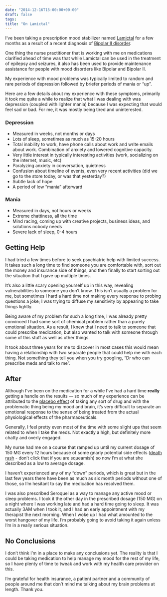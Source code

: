 ```yaml
---
date: "2014-12-16T15:00:00+00:00"
draft: false
tags: 
title: "On Lamictal"
---
```

I’ve been taking a prescription mood stabilizer named [Lamictal](http://en.wikipedia.org/wiki/Lamotrigine) for a few months as a result of a recent diagnosis of [Bipolar II disorder](http://en.wikipedia.org/wiki/Bipolar_II_disorder).

One thing the nurse practitioner that is working with me on medications clarified ahead of time was that while Lamictal can be used in the treatment of epilepsy and seizures, it also has been used to provide maintenance assistance for people with mood disorders like Bipolar and Bipolar II.

My experience with mood problems was typically limited to random and rare periods of depression followed by briefer periods of mania or “up”.

Here are a few details about my experience with these symptoms, primarily it took me quite a while to realize that what I was dealing with was depression (coupled with lighter mania) because I was expecting that would feel sad or bad. For me, it was mostly being tired and uninterested.

### Depression

* Measured in weeks, not months or days
* Lots of sleep, sometimes as much as 15-20 hours
* Total inability to work, have phone calls about work and write emails about work. Combination of anxiety and lowered cognitive capacity.
* Very little interest in typically interesting activities (work, socializing on the internet, music, etc)
* Paralyzing anxiety in conversation, quietness
* Confusion about timeline of events, even very recent activities (did we go to the store today, or was that yesterday?)
* Subtle lack of hope
* A period of low “mania” afterward

### Mania

* Measured in days, not hours or weeks
* Extreme chattiness, all the time
* Mind racing, coming up with creative projects, business ideas, and solutions nobody needs
* Severe lack of sleep, 0-4 hours

## Getting Help

I had tried a few times before to seek psychiatric help with limited success. It takes such a long time to find someone you are comfortable with, sort out the money and insurance side of things, and then finally to start sorting out the situation that I gave up multiple times.

It’s also a little scary opening yourself up in this way, revealing vulnerabilities to someone you don’t know. This isn’t usually a problem for me, but sometimes I hard a hard time not making every response to probing questions a joke; I was trying to diffuse my sensitivity by appearing to take things lightly.

Being aware of my problem for such a long time, I was already pretty convinced I had some sort of chemical problem rather than a purely emotional situation. As a result, I knew that I need to talk to someone that could prescribe medication, but also wanted to talk with someone through some of this stuff as well as other things.

It took about three years for me to discover in most cases this would mean having a relationship with two separate people that could help me with each thing. Not something they tell you when you try googling, “Dr who can prescribe meds and talk to me”.

## After

Although I’ve been on the medication for a while I’ve had a hard time **really** getting a handle on the results — so much of my experience can be attributed to the [placebo effect](http://en.wikipedia.org/wiki/Placebo) of taking any sort of drug and with the problematic thing being my mood and brain, it’s very difficult to separate an emotional response to the sense of being treated from the actual physiological effects of the pharmaceuticals.

Generally, I feel pretty even most of the time with some slight ups that seem related to when I take the meds. Not exactly a high, but definitely more chatty and overly engaged.

My nurse had me on a course that ramped up until my current dosage of 150 MG every 12 hours because of some gnarly potential side effects ([death rash](http://en.wikipedia.org/wiki/Stevens%E2%80%93Johnson_syndrome) - don’t click that if you are squeamish) so now I’m at what she described as a low to average dosage.

I haven’t experienced any of my “down” periods, which is great but in the last few years there have been as much as six month periods without one of those, so I’m hesitant to say the medication has resolved them.

I was also prescribed Seroquel as a way to manage any active mood or sleep problems. I took it the other day in the prescribed dosage (150 MG) on a night where I was working late and had a hard time going to sleep. It was actually 3AM when I took it, and I had an early appointment with my therapist the next morning. When I woke up I had what amounted to the worst hangover of my life. I’m probably going to avoid taking it again unless I’m in a really serious situation.

## No Conclusions

I don’t think I’m in a place to make any conclusions yet. The reality is that I could be taking medication to help manage my mood for the rest of my life, so I have plenty of time to tweak and work with my health care provider on this.

I’m grateful for health insurance, a patient partner and a community of people around me that don’t mind me talking about my brain problems at length. Thank you.